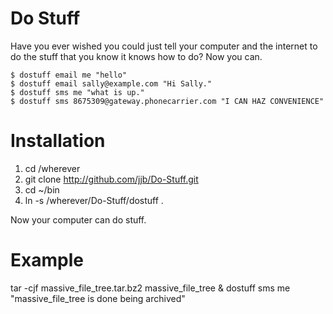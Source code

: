 Do Stuff
========

Have you ever wished you could just tell your computer and the internet to do the stuff that you know it knows how to do? Now you can.


    $ dostuff email me "hello"
    $ dostuff email sally@example.com "Hi Sally."
    $ dostuff sms me "what is up."
    $ dostuff sms 8675309@gateway.phonecarrier.com "I CAN HAZ CONVENIENCE"

Installation
============

1. cd /wherever
1. git clone http://github.com/jjb/Do-Stuff.git
2. cd ~/bin
3. ln -s /wherever/Do-Stuff/dostuff .

Now your computer can do stuff.

Example
=======

   tar -cjf massive_file_tree.tar.bz2 massive_file_tree & dostuff sms me "massive_file_tree is done being archived"
